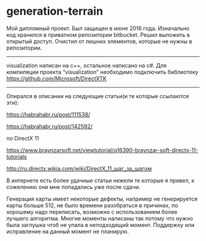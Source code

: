 # generation-terrain


Мой дипломный проект. Был защищен в июне 2016 года. Изначально код хранился в приватном репозитории bitbucket. Решил выложить в открытый доступ. Очистил от лишних элементов, которые не нужны в репозитории.

---

visualization написан на c++, остальное написано на c#.
Для компиляции проекта “visualization” необходимо подключить библиотеку https://github.com/Microsoft/DirectXTK

---
Опирался в описании на следующие статьи(и те которые ссылаются эти):

https://habrahabr.ru/post/111538/

https://habrahabr.ru/post/142592/

по DirectX 11 

https://www.braynzarsoft.net/viewtutorial/q16390-braynzar-soft-directx-11-tutorials

http://ru.directx.wikia.com/wiki/DirectX_11_шаг_за_шагом

В интернете есть более удачные статьи нежели те которые я привел, к сожелению они мне попадались уже после сдачи.

Генерация карты имеет некоторые дефекты, например не генерируется карты больше 512, не было времени разобраться в причинах, по хорошему надо переписать, возможно с использованием более лучшего алгоритма. Многие моменты написаны так потому что нужно была заглушка чтоб не упала в неподходящий момент. Поддержку или исправление на данный момент не планирую.
